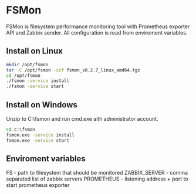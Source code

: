 # FSMon

FSMon is filesystem performance monitoring tool with Prometheus exporter API and Zabbix sender. All configuration
is read from enviroment variables.

## Install on Linux

```bash
mkdir /opt/fsmon
tar -C /opt/fsmon -xzf fsmon_v0.2.7_linux_amd64.tgz
cd /opt/fsmon
./fsmon -service install
./fsmon -service start
```

## Install on Windows

Unzip to C:\fsmon and run cmd.exe aith administrator account.

```cmd
cd c:\fsmon
fsmon.exe -service install
fsmon.exe -service start
```

## Enviroment variables

FS - path to filesystem that should be monitored
ZABBIX_SERVER - comma separated list of zabbix servers
PROMETHEUS - listening address + port to start prometheus exporter
